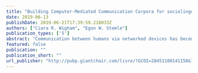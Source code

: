 ```yaml
---
title: "Building Computer-Mediated Communication Corpora for sociolinguistic Analysis"
date: 2019-06-13
publishDate: 2019-06-21T17:39:59.218033Z
authors: ["Ciara R. Wigham", "Egon W. Stemle"]
publication_types: ['5']
abstract: "Communication between humans via networked devices has become an everyday part of people's lives across generations, cultures, geographical areas, and social classes. Shaped by the specific social and technical context in which it is produced, synchronous and asynchronous computer-mediated communication (CMC) has become increasingly participatory, interactive, and multimodal. User interactions and user-generated social media content offer a wide range of research opportunities for a growing multidisciplinary research community. This edited volume combines methodological papers that focus on building and annotating CMC corpora and papers that offer a sociolinguistic analysis of different CMC corpora. The diversity of languages represented in the corpora include Arabic, French, German, Italian, English and Slovenian. In fact, the increasingly multilingual nature of CMC data is a recurring theme throughout the volume, as are the references to the importance of and compliance with standards for CMC corpora development in order to facilitate (the?) re-examination of corpora for reproducibility, and for other areas and objectives of investigation. All but one paper are extended papers from the 2017 edition of the CMC and Social Media Corpora Conference held in Bolzano, Italy where the community met to discuss themes that related to the interaction between language, CMC, and society."
featured: false
publication: ""
publication_short: ""
url_publisher: "http://pubp.giantchair.com/livre/?GCOI=28451100141150&language=en"
---
```


